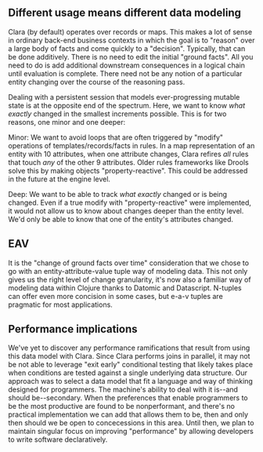 ## Different usage means different data modeling
Clara (by default) operates over records or maps.
This makes a lot of sense in ordinary back-end business contexts in which the goal is to "reason" over a large body of facts and come quickly to a "decision".
Typically, that can be done additively. There is no need to edit the initial "ground facts". All you need to do is add additional downstream consequences in a logical chain until evaluation is complete.
There need not be any notion of a particular entity changing over the course of the reasoning pass.

Dealing with a persistent session that models ever-progressing mutable state is at the opposite end of the spectrum.
Here, we want to know *what exactly* changed in the smallest increments possible. 
This is for two reasons, one minor and one deeper:

Minor: We want to avoid loops that are often triggered by "modify" operations of templates/records/facts in rules. In a map representation of an entity with 10 attributes, when one attribute changes, Clara refires *all* rules that touch *any* of the other 9 attributes.
Older rules frameworks like Drools solve this by making objects "property-reactive". This could be addressed in the future at the engine level.

Deep: We want to be able to track *what exactly* changed or is being changed. Even if a true modify with "property-reactive" were implemented, it would not allow us to know about changes deeper than the entity level. We'd only be able to know that one of the entity's attributes changed.

## EAV

It is the "change of ground facts over time" consideration that we chose to go with an entity-attribute-value tuple way of modeling data.
This not only gives us the right level of change granularity, it's now also a familiar way of modeling data within Clojure thanks to Datomic and Datascript.
N-tuples can offer even more concision in some cases, but e-a-v tuples are pragmatic for most applications. 


## Performance implications
We've yet to discover any performance ramifications that result from using this data model with Clara. 
Since Clara performs joins in parallel, it may not be not able to leverage "exit early" conditional testing that likely takes place when conditions are tested against a single underlying data structure.
Our approach was to select a data model that fit a language and way of thinking designed for programmers. The machine's ability to deal with it is--and should be--secondary. When the preferences that enable programmers to be the most productive are found to be nonperformant, and there's no practical implementation we can add that allows them to be, then and only then should we be open to concecessions in this area. Until then, we plan to maintain singular focus on improving "performance" by allowing developers to write software declaratively.
